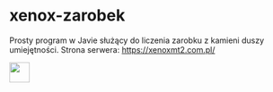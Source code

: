 # xenox-zarobek
Prosty program w Javie służący do liczenia zarobku z kamieni duszy umiejętności.
Strona serwera: https://xenoxmt2.com.pl/

<img width="36" src="https://cdn.discordapp.com/attachments/608481038989000713/804010367021219890/um.png">
